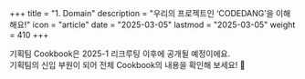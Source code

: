 +++
title = "1. Domain"
description = "우리의 프로젝트인 ‘CODEDANG’을 이해해요!"
icon = "article"
date = "2025-03-05"
lastmod = "2025-03-05"
weight = 410 
+++

기획팀 Cookbook은 2025-1 리크루팅 이후에 공개될 예정이에요.   
기획팀의 신입 부원이 되어 전체 Cookbook의 내용을 확인해 보세요! 🤗
